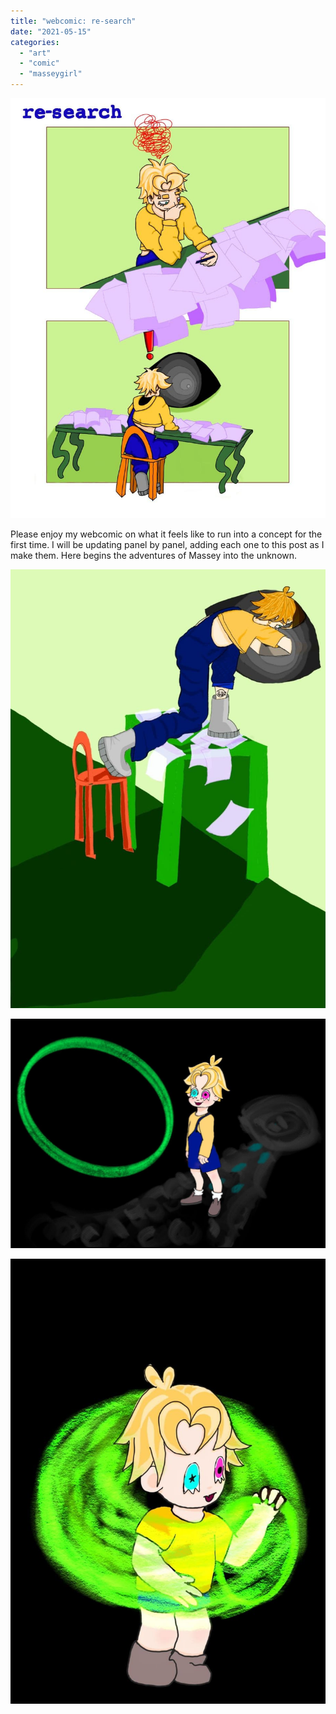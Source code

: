 ```yaml
---
title: "webcomic: re-search"
date: "2021-05-15"
categories: 
  - "art"
  - "comic"
  - "masseygirl"
---
```


![](/images/wp-content/uploads/2021/05/research0.jpg)

Please enjoy my webcomic on what it feels like to run into a concept for the first time. I will be updating panel by panel, adding each one to this post as I make them. Here begins the adventures of Massey into the unknown. 


![](/images/wp-content/uploads/2021/03/p2.jpg)

![](/images/wp-content/uploads/2021/03/p5.jpg)

![](/images/wp-content/uploads/2021/03/p6.jpg)
